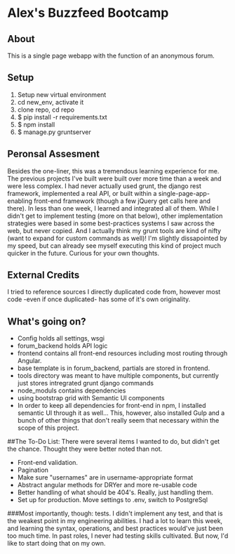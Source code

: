 Alex's Buzzfeed Bootcamp
==============================

## About
This is a single page webapp with the function of an anonymous forum.

## Setup
1. Setup new virtual environment
2. cd new_env, activate it
3. clone repo, cd repo
4. $ pip install -r requirements.txt
5. $ npm install
6. $ manage.py gruntserver

## Peronsal Assesment
Besides the one-liner, this was a tremendous learning experience for me. The previous projects I've built were built over more time than a week and were less complex. I had never actually used grunt, the django rest framework, implemented a real API, or built within a single-page-app-enabling front-end framework (though a few jQuery get calls here and there). In less than one week, I learned and integrated all of them. While I didn't get to implement testing (more on that below), other implementation strategies were based in some best-practices systems I saw across the web, but never copied. And I actually think my grunt tools are kind of nifty (want to expand for custom commands as well)! I'm slightly dissapointed by my speed, but can already see myself executing this kind of project much quicker in the future. Curious for your own thoughts.

## External Credits
I tried to reference sources I directly duplicated code from, however most code -even if once duplicated- has some of it's own originality.
 

## What's going on?
- Config holds all settings, wsgi
- forum_backend holds API logic
- frontend contains all front-end resources including most routing through Angular. 
- base template is in forum_backend, partials are stored in frontend.
- tools directory was meant to have multiple components, but currently just stores intregrated grunt django commands
- node_moduls contains dependencies
- using bootstrap grid with Semantic UI components
- In order to keep all dependencies for front-end in npm, I installed semantic UI through it as well... This, however, also installed Gulp and a bunch of other things that don't really seem that necessary within the scope of this project.

##The To-Do List:
There were several items I wanted to do, but didn't get the chance. Thought they were better noted than not.
- Front-end validation. 
- Pagination
- Make sure "usernames" are in username-appropriate format
- Abstract angular methods for DRYer and more re-usable code
- Better handling of what should be 404's. Really, just handling them.
- Set up for production. Move settings to .env, switch to PostgreSql

###Most importantly, though: tests.
I didn't implement any test, and that is the weakest point in my engineering abilities. I had a lot to learn this week, and learning the syntax, operations, and best practices would've just been too much time. In past roles, I never had testing skills cultivated. But now, I'd like to start doing that on my own.


